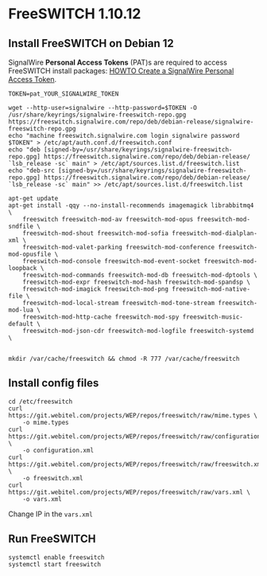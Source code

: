 # FreeSWITCH 1.10.12

## Install FreeSWITCH on Debian 12

SignalWire **Personal Access Tokens** (PAT)s are required to access FreeSWITCH install packages: [HOWTO Create a SignalWire Personal Access Token](https://freeswitch.org/confluence/display/FREESWITCH/HOWTO+Create+a+SignalWire+Personal+Access+Token).

	TOKEN=pat_YOUR_SIGNALWIRE_TOKEN

	wget --http-user=signalwire --http-password=$TOKEN -O /usr/share/keyrings/signalwire-freeswitch-repo.gpg https://freeswitch.signalwire.com/repo/deb/debian-release/signalwire-freeswitch-repo.gpg
	echo "machine freeswitch.signalwire.com login signalwire password $TOKEN" > /etc/apt/auth.conf.d/freeswitch.conf
	echo "deb [signed-by=/usr/share/keyrings/signalwire-freeswitch-repo.gpg] https://freeswitch.signalwire.com/repo/deb/debian-release/ `lsb_release -sc` main" > /etc/apt/sources.list.d/freeswitch.list
	echo "deb-src [signed-by=/usr/share/keyrings/signalwire-freeswitch-repo.gpg] https://freeswitch.signalwire.com/repo/deb/debian-release/ `lsb_release -sc` main" >> /etc/apt/sources.list.d/freeswitch.list

	apt-get update
	apt-get install -qqy --no-install-recommends imagemagick librabbitmq4 \
		freeswitch freeswitch-mod-av freeswitch-mod-opus freeswitch-mod-sndfile \
		freeswitch-mod-shout freeswitch-mod-sofia freeswitch-mod-dialplan-xml \
		freeswitch-mod-valet-parking freeswitch-mod-conference freeswitch-mod-opusfile \
		freeswitch-mod-console freeswitch-mod-event-socket freeswitch-mod-loopback \
		freeswitch-mod-commands freeswitch-mod-db freeswitch-mod-dptools \
		freeswitch-mod-expr freeswitch-mod-hash freeswitch-mod-spandsp \
		freeswitch-mod-imagick freeswitch-mod-png freeswitch-mod-native-file \
		freeswitch-mod-local-stream freeswitch-mod-tone-stream freeswitch-mod-lua \
		freeswitch-mod-http-cache freeswitch-mod-spy freeswitch-music-default \
		freeswitch-mod-json-cdr freeswitch-mod-logfile freeswitch-systemd \


	mkdir /var/cache/freeswitch && chmod -R 777 /var/cache/freeswitch

## Install config files

    cd /etc/freeswitch
    curl https://git.webitel.com/projects/WEP/repos/freeswitch/raw/mime.types \
        -o mime.types
    curl https://git.webitel.com/projects/WEP/repos/freeswitch/raw/configuration.xml \
        -o configuration.xml
    curl https://git.webitel.com/projects/WEP/repos/freeswitch/raw/freeswitch.xml \
        -o freeswitch.xml
    curl https://git.webitel.com/projects/WEP/repos/freeswitch/raw/vars.xml \
        -o vars.xml

Change IP in the `vars.xml`

## Run FreeSWITCH

    systemctl enable freeswitch
    systemctl start freeswitch


